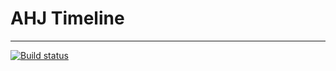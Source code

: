 # AHJ Timeline
___

[![Build status](https://ci.appveyor.com/api/projects/status/ums3w3l9eiul769e?svg=true)](https://ci.appveyor.com/project/theart84/ahj-timeline)
